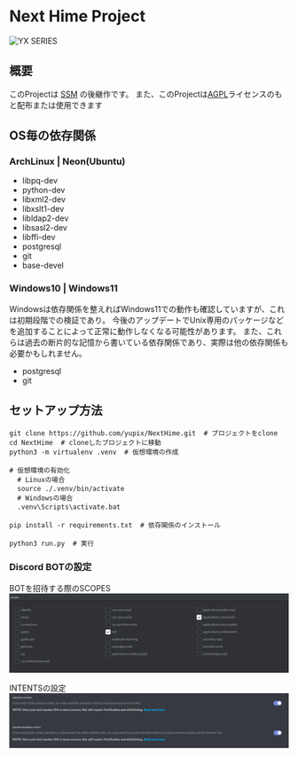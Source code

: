 # Next Hime Project

![YX SERIES](https://s3.akarinext.org/misskey/*/29af8bc0-54d3-4ac1-801c-aef2990855cc.png)


## 概要

このProjectは [SSM](https://github.com/yupix/ssm) の後継作です。
また、このProjectは[AGPL](LICENSE)ライセンスのもと配布または使用できます

## OS毎の依存関係

### ArchLinux | Neon(Ubuntu)

- libpq-dev 
- python-dev 
- libxml2-dev 
- libxslt1-dev
- libldap2-dev
- libsasl2-dev 
- libffi-dev
- postgresql
- git
- base-devel

### Windows10 | Windows11

Windowsは依存関係を整えればWindows11での動作も確認していますが、これは初期段階での検証であり。
今後のアップデートでUnix専用のパッケージなどを追加することによって正常に動作しなくなる可能性があります。
また、これらは過去の断片的な記憶から書いている依存関係であり、実際は他の依存関係も必要かもしれません。

- postgresql
- git

## セットアップ方法

```shell
git clone https://github.com/yupix/NextHime.git  # プロジェクトをclone 
cd NextHime  # cloneしたプロジェクトに移動
python3 -m virtualenv .venv  # 仮想環境の作成

# 仮想環境の有効化
  # Linuxの場合
  source ./.venv/bin/activate
  # Windowsの場合
  .venv\Scripts\activate.bat

pip install -r requirements.txt  # 依存関係のインストール

python3 run.py  # 実行 
```

### Discord BOTの設定
BOTを招待する際のSCOPES
![img.png](assets/images/README/scopes.png)

INTENTSの設定
![img.png](./assets/images/README/intents.png)
